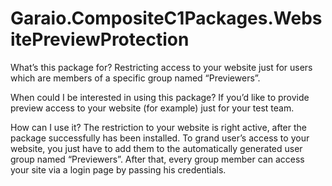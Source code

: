 Garaio.CompositeC1Packages.WebsitePreviewProtection
===================================================

What’s this package for?
Restricting access to your website just for users which are members of a specific group named “Previewers”.

When could I be interested in using this package?
If you’d like to provide preview access to your website (for example) just for your test team.

How can I use it?
The restriction to your website is right active, after the package successfully has been installed.
To grand user’s access to your website, you just have to add them to the automatically generated user group named “Previewers”.
After that, every group member can access your site via a login page by passing his credentials.